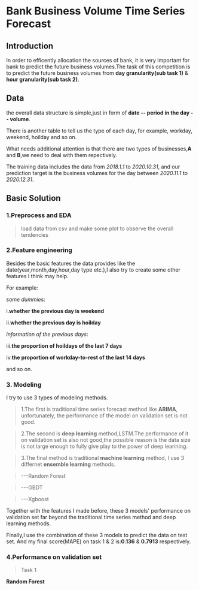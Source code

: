 # Bank Business Volume Time Series Forecast

## Introduction
In order to efficently allocation the sources of bank, it is very important for bank to predict the future business volumes.The task of this competition is to predict the future business volumes from **day granularity(sub task 1)** & **hour granularity(sub task 2)**.

## Data
the overall data structure is simple,just in form of **date -- period in the day -- volume**. 

There is another table to tell us the type of each day, for example, workday, weekend, hoilday and so on.

What needs additional attention is that there are two types of businesses,**A** and **B**,we need to deal with them repectively.

The training data includes the data from *2018.1.1* to *2020.10.31*, and our prediction target is the business volumes for the day between *2020.11.1* to *2020.12.31*.

## Basic Solution

### 1.Preprocess and EDA
>load data from csv and make some plot to observe the overall tendencies

### 2.Feature engineering
Besides the basic features the data provides like the date(year,month,day,hour,day type etc.),I also try to create some other features I think may help.

For example:

*some dummies*:
  
  i.**whether the previous day is weekend**
  
  ii.**whether the previous day is hoilday**

*information of the previous days*:

  iii.**the proportion of hoildays of the last 7 days**

  iv.**the proportion of workday-to-rest of the last 14 days**

  and so on.

### 3. Modeling
I try to use 3 types of modeling methods.

>1.The first is traditional time series forecast method like **ARIMA**, unfortunately, the performance of the model on validation set is not good.

>2.The second is **deep learning** method,LSTM.The performance of it on validation set is also not good,the possible reason is the data size is not large enough to fully give play to the power of deep learining.

>3.The final method is traditional **machine learning** method, I use 3 differnet **ensemble learning** methods.

>---Random Forest 

>---GBDT 

>---Xgboost

Together with the features I made before, these 3 models' performance on validation set far beyond the traditional time series method and deep learning methods.

Finally,I use the combination of these 3 models to predict the data on test set. And my final score(MAPE) on task 1 & 2 is:**0.136** & **0.7913** respectively.

### 4.Performance on validation set
>Task 1

**Random Forest**


